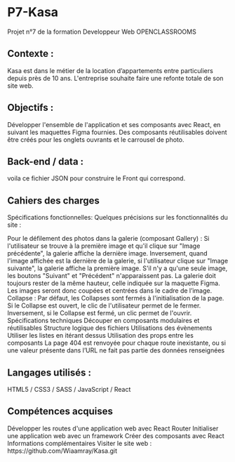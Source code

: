 <h1>P7-Kasa</h1>
Projet n°7 de la formation Developpeur Web OPENCLASSROOMS

<h2>Contexte :</h2>
Kasa est dans le métier de la location d’appartements entre particuliers depuis près de 10 ans. L'entreprise souhaite faire une refonte totale de son site web.

<h2>Objectifs :</h2>
Développer l'ensemble de l'application et ses composants avec React, en suivant les maquettes Figma fournies. Des composants réutilisables doivent être créés pour les onglets ouvrants et le carrousel de photo.

<h2>Back-end / data :</h2>
voila ce fichier JSON pour construire le Front qui correspond.

<h2>Cahiers des charges</h2>
Spécifications fonctionnelles:
Quelques précisions sur les fonctionnalités du site :

Pour le défilement des photos dans la galerie (composant Gallery) :
Si l'utilisateur se trouve à la première image et qu'il clique sur "Image précédente", la galerie affiche la dernière image.
Inversement, quand l'image affichée est la dernière de la galerie, si l'utilisateur clique sur "Image suivante", la galerie affiche la première image.
S'il n'y a qu'une seule image, les boutons "Suivant" et "Précédent" n'apparaissent pas.
La galerie doit toujours rester de la même hauteur, celle indiquée sur la maquette Figma. Les images seront donc coupées et centrées dans le cadre de l’image.
Collapse : Par défaut, les Collapses sont fermés à l'initialisation de la page.
Si le Collapse est ouvert, le clic de l'utilisateur permet de le fermer. Inversement, si le Collapse est fermé, un clic permet de l'ouvrir.
Spécifications techniques
Découper en composants modulaires et réutilisables
Structure logique des fichiers
Utilisations des évènements
Utiliser les listes en itérant dessus
Utilisation des props entre les composants
La page 404 est renvoyée pour chaque route inexistante, ou si une valeur présente dans l’URL ne fait pas partie des données renseignées
<h2>Langages utilisés :</h2>
HTML5 / CSS3 / SASS / JavaScript / React

<h2>Compétences acquises</h2>
Développer les routes d'une application web avec React Router
Initialiser une application web avec un framework
Créer des composants avec React
Informations complémentaires
Visiter le site web : https://github.com/Wiaamray/Kasa.git